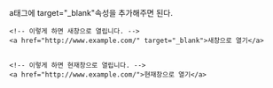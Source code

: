 a태그에 target="_blank"속성을 추가해주면 된다.
```
<!-- 이렇게 하면 새창으로 열립니다. -->
<a href="http://www.example.com/" target="_blank">새창으로 열기</a>


<!-- 이렇게 하면 현재창으로 열립니다. -->
<a href="http://www.example.com/">현재창으로 열기</a>
```
